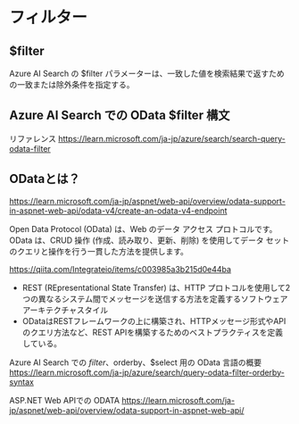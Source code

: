 # フィルター

## $filter

Azure AI Search の $filter パラメーターは、一致した値を検索結果で返すための一致または除外条件を指定する。

## Azure AI Search での OData $filter 構文

リファレンス
https://learn.microsoft.com/ja-jp/azure/search/search-query-odata-filter

## ODataとは？

https://learn.microsoft.com/ja-jp/aspnet/web-api/overview/odata-support-in-aspnet-web-api/odata-v4/create-an-odata-v4-endpoint

Open Data Protocol (OData) は、Web のデータ アクセス プロトコルです。 OData は、CRUD 操作 (作成、読み取り、更新、削除) を使用してデータ セットのクエリと操作を行う一貫した方法を提供します。

https://qiita.com/Integrateio/items/c003985a3b215d0e44ba

- REST (REpresentational State Transfer) は、HTTP プロトコルを使用して2つの異なるシステム間でメッセージを送信する方法を定義するソフトウェアアーキテクチャスタイル
- ODataはRESTフレームワークの上に構築され、HTTPメッセージ形式やAPIのクエリ方法など、REST APIを構築するためのベストプラクティスを定義している。

Azure AI Search での $filter、$orderby、$select 用の OData 言語の概要
https://learn.microsoft.com/ja-jp/azure/search/query-odata-filter-orderby-syntax


ASP.NET Web APIでの ODATA
https://learn.microsoft.com/ja-jp/aspnet/web-api/overview/odata-support-in-aspnet-web-api/

